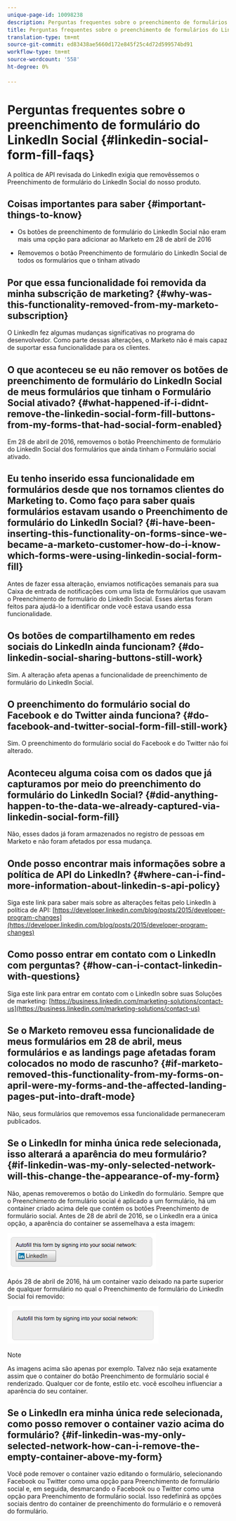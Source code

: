 ```yaml
---
unique-page-id: 10098238
description: Perguntas frequentes sobre o preenchimento de formulários do LinkedIn Social - Documentos do Marketing Cloud - Documentação do produto
title: Perguntas frequentes sobre o preenchimento de formulários do LinkedIn Social
translation-type: tm+mt
source-git-commit: ed83438ae5660d172e845f25c4d72d599574bd91
workflow-type: tm+mt
source-wordcount: '558'
ht-degree: 0%

---
```



# Perguntas frequentes sobre o preenchimento de formulário do LinkedIn Social {#linkedin-social-form-fill-faqs}

A política de API revisada do LinkedIn exigia que removêssemos o Preenchimento de formulário do LinkedIn Social do nosso produto.

## Coisas importantes para saber {#important-things-to-know}

* Os botões de preenchimento de formulário do LinkedIn Social não eram mais uma opção para adicionar ao Marketo em 28 de abril de 2016

* Removemos o botão Preenchimento de formulário do LinkedIn Social de todos os formulários que o tinham ativado

## Por que essa funcionalidade foi removida da minha subscrição de marketing? {#why-was-this-functionality-removed-from-my-marketo-subscription}

O LinkedIn fez algumas mudanças significativas no programa do desenvolvedor. Como parte dessas alterações, o Marketo não é mais capaz de suportar essa funcionalidade para os clientes.

## O que aconteceu se eu não remover os botões de preenchimento de formulário do LinkedIn Social de meus formulários que tinham o Formulário Social ativado? {#what-happened-if-i-didnt-remove-the-linkedin-social-form-fill-buttons-from-my-forms-that-had-social-form-enabled}

Em 28 de abril de 2016, removemos o botão Preenchimento de formulário do LinkedIn Social dos formulários que ainda tinham o Formulário social ativado.

## Eu tenho inserido essa funcionalidade em formulários desde que nos tornamos clientes do Marketing to. Como faço para saber quais formulários estavam usando o Preenchimento de formulário do LinkedIn Social? {#i-have-been-inserting-this-functionality-on-forms-since-we-became-a-marketo-customer-how-do-i-know-which-forms-were-using-linkedin-social-form-fill}

Antes de fazer essa alteração, enviamos notificações semanais para sua Caixa de entrada de notificações com uma lista de formulários que usavam o Preenchimento de formulário do LinkedIn Social. Esses alertas foram feitos para ajudá-lo a identificar onde você estava usando essa funcionalidade.

## Os botões de compartilhamento em redes sociais do LinkedIn ainda funcionam? {#do-linkedin-social-sharing-buttons-still-work}

Sim. A alteração afeta apenas a funcionalidade de preenchimento de formulário do LinkedIn Social.

## O preenchimento do formulário social do Facebook e do Twitter ainda funciona? {#do-facebook-and-twitter-social-form-fill-still-work}

Sim. O preenchimento do formulário social do Facebook e do Twitter não foi alterado.

## Aconteceu alguma coisa com os dados que já capturamos por meio do preenchimento do formulário do LinkedIn Social? {#did-anything-happen-to-the-data-we-already-captured-via-linkedin-social-form-fill}

Não, esses dados já foram armazenados no registro de pessoas em Marketo e não foram afetados por essa mudança.

## Onde posso encontrar mais informações sobre a política de API do LinkedIn? {#where-can-i-find-more-information-about-linkedin-s-api-policy}

Siga este link para saber mais sobre as alterações feitas pelo LinkedIn à política de API: [https://developer.linkedin.com/blog/posts/2015/developer-program-changes](https://developer.linkedin.com/blog/posts/2015/developer-program-changes)

## Como posso entrar em contato com o LinkedIn com perguntas? {#how-can-i-contact-linkedin-with-questions}

Siga este link para entrar em contato com o LinkedIn sobre suas Soluções de marketing: [https://business.linkedin.com/marketing-solutions/contact-us](https://business.linkedin.com/marketing-solutions/contact-us)

## Se o Marketo removeu essa funcionalidade de meus formulários em 28 de abril, meus formulários e as landings page afetadas foram colocados no modo de rascunho? {#if-marketo-removed-this-functionality-from-my-forms-on-april-were-my-forms-and-the-affected-landing-pages-put-into-draft-mode}

Não, seus formulários que removemos essa funcionalidade permaneceram publicados.

## Se o LinkedIn for minha única rede selecionada, isso alterará a aparência do meu formulário? {#if-linkedin-was-my-only-selected-network-will-this-change-the-appearance-of-my-form}

Não, apenas removeremos o botão do LinkedIn do formulário. Sempre que o Preenchimento de formulário social é aplicado a um formulário, há um container criado acima dele que contém os botões Preenchimento de formulário social. Antes de 28 de abril de 2016, se o LinkedIn era a única opção, a aparência do container se assemelhava a esta imagem:

![—](assets/one.png)

Após 28 de abril de 2016, há um container vazio deixado na parte superior de qualquer formulário no qual o Preenchimento de formulário do LinkedIn Social foi removido:

![—](assets/two.png)

>[!NOTE]
>
>As imagens acima são apenas por exemplo. Talvez não seja exatamente assim que o container do botão Preenchimento de formulário social é renderizado. Qualquer cor de fonte, estilo etc. você escolheu influenciar a aparência do seu container.

## Se o LinkedIn era minha única rede selecionada, como posso remover o container vazio acima do formulário? {#if-linkedin-was-my-only-selected-network-how-can-i-remove-the-empty-container-above-my-form}

Você pode remover o container vazio editando o formulário, selecionando Facebook ou Twitter como uma opção para Preenchimento de formulário social e, em seguida, desmarcando o Facebook ou o Twitter como uma opção para Preenchimento de formulário social. Isso redefinirá as opções sociais dentro do container de preenchimento do formulário e o removerá do formulário.
